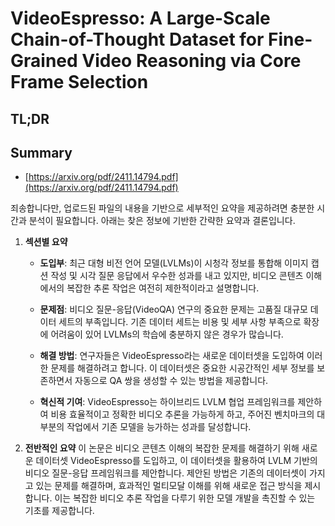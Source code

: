 # VideoEspresso: A Large-Scale Chain-of-Thought Dataset for Fine-Grained Video Reasoning via Core Frame Selection
## TL;DR
## Summary
- [https://arxiv.org/pdf/2411.14794.pdf](https://arxiv.org/pdf/2411.14794.pdf)

죄송합니다만, 업로드된 파일의 내용을 기반으로 세부적인 요약을 제공하려면 충분한 시간과 분석이 필요합니다. 아래는 찾은 정보에 기반한 간략한 요약과 결론입니다.

1. **섹션별 요약**
   - **도입부**: 최근 대형 비전 언어 모델(LVLMs)이 시청각 정보를 통합해 이미지 캡션 작성 및 시각 질문 응답에서 우수한 성과를 내고 있지만, 비디오 콘텐츠 이해에서의 복잡한 추론 작업은 여전히 제한적이라고 설명합니다.
   
   - **문제점**: 비디오 질문-응답(VideoQA) 연구의 중요한 문제는 고품질 대규모 데이터 세트의 부족입니다. 기존 데이터 세트는 비용 및 세부 사항 부족으로 확장에 어려움이 있어 LVLMs의 학습에 충분하지 않은 경우가 많습니다.

   - **해결 방법**: 연구자들은 VideoEspresso라는 새로운 데이터셋을 도입하여 이러한 문제를 해결하려고 합니다. 이 데이터셋은 중요한 시공간적인 세부 정보를 보존하면서 자동으로 QA 쌍을 생성할 수 있는 방법을 제공합니다.

   - **혁신적 기여**: VideoEspresso는 하이브리드 LVLM 협업 프레임워크를 제안하여 비용 효율적이고 정확한 비디오 추론을 가능하게 하고, 주어진 벤치마크의 대부분의 작업에서 기존 모델을 능가하는 성과를 달성합니다.

2. **전반적인 요약**
   이 논문은 비디오 콘텐츠 이해의 복잡한 문제를 해결하기 위해 새로운 데이터셋 VideoEspresso를 도입하고, 이 데이터셋을 활용하여 LVLM 기반의 비디오 질문-응답 프레임워크를 제안합니다. 제안된 방법은 기존의 데이터셋이 가지고 있는 문제를 해결하며, 효과적인 멀티모달 이해를 위해 새로운 접근 방식을 제시합니다. 이는 복잡한 비디오 추론 작업을 다루기 위한 모델 개발을 촉진할 수 있는 기초를 제공합니다.